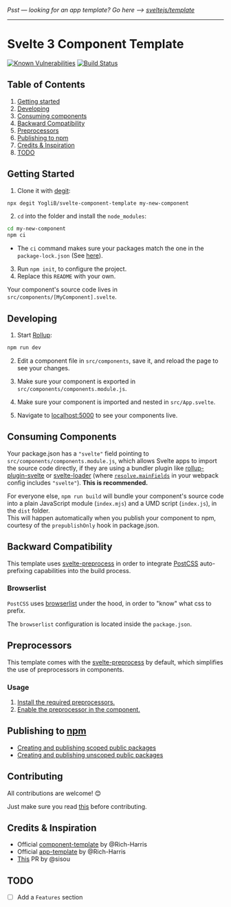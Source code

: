 _Psst — looking for an app template? Go here --> [sveltejs/template](https://github.com/sveltejs/template)_

---

# Svelte 3 Component Template

[![Known Vulnerabilities](https://snyk.io/test/github/YogliB/svelte-component-template/badge.svg)](https://snyk.io/test/github/YogliB/svelte-component-template) [![Build Status](https://travis-ci.org/YogliB/svelte-component-template.svg?branch=master)](https://travis-ci.org/YogliB/svelte-component-template)

## Table of Contents

1. [Getting started](#getting-started)
2. [Developing](#developing)
3. [Consuming components](#consuming-components)
4. [Backward Compatibility](#backward-compatibility)
5. [Preprocessors](#preprocessors)
6. [Publishing to npm](publishing-to-npm)
7. [Credits & Inspiration](#credits-&-inspiration)
8. [TODO](#todo)

## Getting Started

1. Clone it with [degit](https://github.com/Rich-Harris/degit):

```bash
npx degit YogliB/svelte-component-template my-new-component
```

2. `cd` into the folder and install the `node_modules`:

```bash
cd my-new-component
npm ci
```

- The `ci` command makes sure your packages match the one in the `package-lock.json` (See [here](https://docs.npmjs.com/cli/ci.html)).

3. Run `npm init`, to configure the project.
4. Replace this `README` with your own.

Your component's source code lives in `src/components/[MyComponent].svelte`.

## Developing

1. Start [Rollup](https://rollupjs.org):

```bash
npm run dev
```

2. Edit a component file in `src/components`, save it, and reload the page to see your changes.

3. Make sure your component is exported in `src/components/components.module.js`.

4. Make sure your component is imported and nested in `src/App.svelte`.

5. Navigate to [localhost:5000](http://localhost:5000) to see your components live.

## Consuming Components

Your package.json has a `"svelte"` field pointing to `src/components/components.module.js`, which allows Svelte apps to import the source code directly, if they are using a bundler plugin like [rollup-plugin-svelte](https://github.com/rollup/rollup-plugin-svelte) or [svelte-loader](https://github.com/sveltejs/svelte-loader) (where [`resolve.mainFields`](https://webpack.js.org/configuration/resolve/#resolve-mainfields) in your webpack config includes `"svelte"`). **This is recommended.**

For everyone else, `npm run build` will bundle your component's source code into a plain JavaScript module (`index.mjs`) and a UMD script (`index.js`), in the `dist` folder.<br>
This will happen automatically when you publish your component to npm, courtesy of the `prepublishOnly` hook in package.json.

## Backward Compatibility

This template uses [svelte-preprocess](https://github.com/kaisermann/svelte-preprocess) in order to integrate [PostCSS](https://postcss.org) auto-prefixing capabilities into the build process.

### Browserlist

`PostCSS` uses [browserlist](https://github.com/browserslist/browserslist) under the hood, in order to "know" what css to prefix.

The `browserlist` configuration is located inside the `package.json`.

## Preprocessors

This template comes with the [svelte-preprocess](https://github.com/kaisermann/svelte-preprocess) by default, which simplifies the use of preprocessors in components.

### Usage

1. [Install the required preprocessors.](https://github.com/kaisermann/svelte-preprocess#installation)
2. [Enable the preprocessor in the component.](https://github.com/kaisermann/svelte-preprocess#preprocessors-support)

## Publishing to [npm](https://www.npmjs.com)

- [Creating and publishing scoped public packages](https://docs.npmjs.com/creating-and-publishing-scoped-public-packages)
- [Creating and publishing unscoped public packages](https://docs.npmjs.com/creating-and-publishing-unscoped-public-packages)

## Contributing

All contributions are welcome! 😊

Just make sure you read [this](https://github.com/YogliB/svelte-component-template/blob/master/CONTRIBUTING.md) before contributing.

## Credits & Inspiration

- Official [component-template](https://github.com/sveltejs/component-template) by @Rich-Harris
- Official [app-template](https://github.com/sveltejs/template) by @Rich-Harris
- [This](https://github.com/sveltejs/component-template/pull/5) PR by @sisou

## TODO

- [ ] Add a `Features` section

